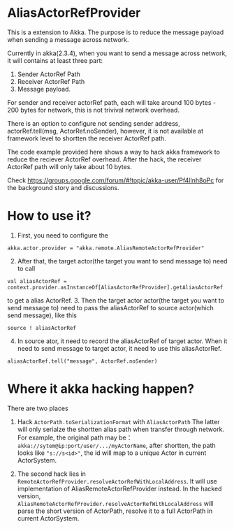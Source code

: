 AliasActorRefProvider
==================================

This is a extension to Akka. The purpose is to reduce the message payload when sending a message across network.

Currently in akka(2.3.4), when you want to send a message across network, it will contains at least three part:

1. Sender ActorRef Path
2. Receiver ActorRef Path
3. Message payload.

For sender and receiver actorRef path, each will take around 100 bytes - 200 bytes for network, this is not trivival network overhead.

There is an option to configure not sending sender address, actorRef.tell(msg, ActorRef.noSender), however, it is not available at framework level to shortten the receiver ActorRef path.


The code example provided here shows a way to hack akka framework to reduce the reciever ActorRef overhead. After the hack, the receiver ActorRef path will only take about 10 bytes.


Check https://groups.google.com/forum/#!topic/akka-user/Pf4lInh8oPc for the background story and discussions.


How to use it?
==================================

1. First, you need to configure the 

  ```
  akka.actor.provider = "akka.remote.AliasRemoteActorRefProvider"
  ``` 
2. After that, the target actor(the target you want to send message to) need to call 
  ```
  val aliasActorRef = context.provider.asInstanceOf[AliasActorRefProvider].getAliasActorRef
  ``` 
  to get a alias ActorRef.
3. Then the target actor actor(the target you want to send message to) need to pass the aliasActorRef to source actor(which send message), like this
   ```
   source ! aliasActorRef
   ```
4. In source ator, it need to record the aliasActorRef of target actor. When it need to send message to target actor, it need to use this aliasActorRef.
  ```
  aliasActorRef.tell("message", ActorRef.noSender)
  ```

Where it akka hacking happen?
==================================
There are two places

1. Hack ```ActorPath.toSerializationFormat``` with ```AliasActorPath```
The latter will only serialze the shortten alias path when transfer through network. For example, the original path may be：``` akka://sytem@ip:port/user/.../myActorName```, 
after shortten, the path looks like ```"s://s<id>"```, the id will map to a unique Actor in current ActorSystem.

2. The second hack lies in ```RemoteActorRefProvider.resolveActorRefWithLocalAddress```. It will use implementation of AliasRemoteActorRefProvider instead.
In the hacked version,``` AliasRemoteActorRefProvider.resolveActorRefWithLocalAddress``` will parse the short version of ActorPath, resolve it to a full ActorPath in current ActorSystem. 





